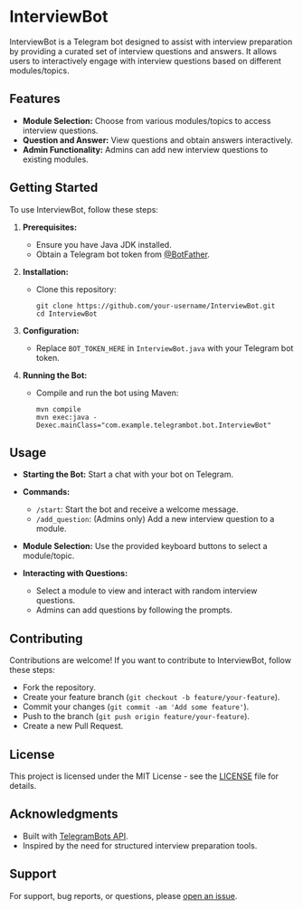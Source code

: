 # InterviewBot

InterviewBot is a Telegram bot designed to assist with interview preparation by providing a curated set of interview questions and answers. It allows users to interactively engage with interview questions based on different modules/topics.

## Features

- **Module Selection:** Choose from various modules/topics to access interview questions.
- **Question and Answer:** View questions and obtain answers interactively.
- **Admin Functionality:** Admins can add new interview questions to existing modules.

## Getting Started

To use InterviewBot, follow these steps:

1. **Prerequisites:**
    - Ensure you have Java JDK installed.
    - Obtain a Telegram bot token from [@BotFather](https://t.me/BotFather).

2. **Installation:**
    - Clone this repository:
      ```
      git clone https://github.com/your-username/InterviewBot.git
      cd InterviewBot
      ```

3. **Configuration:**
    - Replace `BOT_TOKEN_HERE` in `InterviewBot.java` with your Telegram bot token.

4. **Running the Bot:**
    - Compile and run the bot using Maven:
      ```
      mvn compile
      mvn exec:java -Dexec.mainClass="com.example.telegrambot.bot.InterviewBot"
      ```

## Usage

- **Starting the Bot:**
  Start a chat with your bot on Telegram.

- **Commands:**
    - `/start`: Start the bot and receive a welcome message.
    - `/add_question`: (Admins only) Add a new interview question to a module.

- **Module Selection:**
  Use the provided keyboard buttons to select a module/topic.

- **Interacting with Questions:**
    - Select a module to view and interact with random interview questions.
    - Admins can add questions by following the prompts.

## Contributing

Contributions are welcome! If you want to contribute to InterviewBot, follow these steps:
- Fork the repository.
- Create your feature branch (`git checkout -b feature/your-feature`).
- Commit your changes (`git commit -am 'Add some feature'`).
- Push to the branch (`git push origin feature/your-feature`).
- Create a new Pull Request.

## License

This project is licensed under the MIT License - see the [LICENSE](LICENSE) file for details.

## Acknowledgments

- Built with [TelegramBots API](https://github.com/rubenlagus/TelegramBots).
- Inspired by the need for structured interview preparation tools.

## Support

For support, bug reports, or questions, please [open an issue](https://github.com/your-username/InterviewBot/issues).

